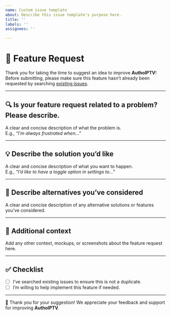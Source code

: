 ```yaml
---
name: Custom issue template
about: Describe this issue template's purpose here.
title: ''
labels: ''
assignees: ''

---
```


# 🚀 Feature Request

Thank you for taking the time to suggest an idea to improve **AuthoIPTV**! Before submitting, please make sure this feature hasn’t already been requested by searching [existing issues](../../issues?q=is%3Aissue+label%3Afeature).

---

## 🔍 Is your feature request related to a problem? Please describe.

A clear and concise description of what the problem is.  
E.g., *“I’m always frustrated when…”*

---

## 💡 Describe the solution you’d like

A clear and concise description of what you want to happen.  
E.g., *“I’d like to have a toggle option in settings to…”*

---

## 🔄 Describe alternatives you’ve considered

A clear and concise description of any alternative solutions or features you’ve considered.

---

## 📝 Additional context

Add any other context, mockups, or screenshots about the feature request here.

---

## ✅ Checklist

- [ ] I’ve searched existing issues to ensure this is not a duplicate.
- [ ] I’m willing to help implement this feature if needed.

---

🙏 Thank you for your suggestion! We appreciate your feedback and support for improving **AuthoIPTV**.
